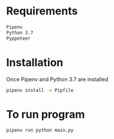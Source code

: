 # Requirements

```bash
Pipenv
Python 3.7
Pyppeteer
```

# Installation

Once Pipenv and Python 3.7 are installed

```bash
pipenv install -e Pipfile
```

# To run program

```bash
pipenv run python main.py
```
